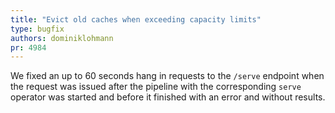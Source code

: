 ```yaml
---
title: "Evict old caches when exceeding capacity limits"
type: bugfix
authors: dominiklohmann
pr: 4984
---
```


We fixed an up to 60 seconds hang in requests to the `/serve` endpoint when the
request was issued after the pipeline with the corresponding `serve` operator
was started and before it finished with an error and without results.

